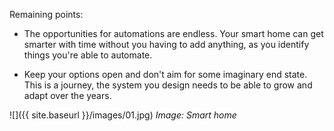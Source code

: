 Remaining points:

* The opportunities for automations are endless. Your smart home can get smarter with time without you having to add anything, as you identify things you're able to automate.

* Keep your options open and don't aim for some imaginary end state. This is a journey, the system you design needs to be able to grow and adapt over the years.

![]({{ site.baseurl }}/images/01.jpg)
*Image: Smart home*
